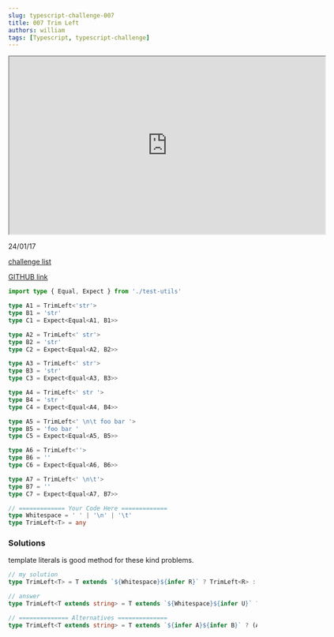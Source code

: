 ```yaml
---
slug: typescript-challenge-007
title: 007 Trim Left
authors: william
tags: [Typescript, typescript-challenge]
---
```


<iframe width="640" height="360" src="https://www.youtube.com/embed/AnVtVw5xzOY?list=PLOlZuxYbPik180vcJfsAM6xHYLVxrEgHC" title="Trim Left with Opender Singh - TypeScript Type Challenges #106 [MEDIUM]" allow="accelerometer; autoplay; clipboard-write; encrypted-media; gyroscope; picture-in-picture; web-share"></iframe>

24/01/17

[challenge list](https://github.com/type-challenges/type-challenges/issues/21338)

[GITHUB link](https://github.com/type-challenges/type-challenges/issues/22462)

```typescript
import type { Equal, Expect } from './test-utils'

type A1 = TrimLeft<'str'>
type B1 = 'str'
type C1 = Expect<Equal<A1, B1>>

type A2 = TrimLeft<' str'>
type B2 = 'str'
type C2 = Expect<Equal<A2, B2>>

type A3 = TrimLeft<' str'>
type B3 = 'str'
type C3 = Expect<Equal<A3, B3>>

type A4 = TrimLeft<' str '>
type B4 = 'str '
type C4 = Expect<Equal<A4, B4>>

type A5 = TrimLeft<' \n\t foo bar '>
type B5 = 'foo bar '
type C5 = Expect<Equal<A5, B5>>

type A6 = TrimLeft<''>
type B6 = ''
type C6 = Expect<Equal<A6, B6>>

type A7 = TrimLeft<' \n\t'>
type B7 = ''
type C7 = Expect<Equal<A7, B7>>

// ============= Your Code Here =============
type Whitespace = ' ' | '\n' | '\t'
type TrimLeft<T> = any
```

### Solutions

template literals is good method for these kind problems.

```typescript
// my solution
type TrimLeft<T> = T extends `${Whitespace}${infer R}` ? TrimLeft<R> : T

// answer
type TrimLeft<T extends string> = T extends `${Whitespace}${infer U}` ? TrimLeft<U> : T

// ============== Alternatives ==============
type TrimLeft<T extends string> = T extends `${infer A}${infer B}` ? (A extends ' ' | '\n' | '\t' ? TrimLeft<B> : T) : T
```
